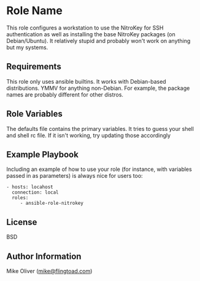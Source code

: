 Role Name
=========

This role configures a workstation to use the NitroKey for SSH authentication as well as installing the base NitroKey packages (on Debian/Ubuntu). It relatively stupid and probably won't work on anything but my systems.

Requirements
------------

This role only uses ansible builtins. It works with Debian-based distributions. YMMV for anything non-Debian. For example, the package names are probably different for other distros.

Role Variables
--------------

The defaults file contains the primary variables. It tries to guess your shell and shell rc file. If it isn't working, try updating those accordingly

Example Playbook
----------------

Including an example of how to use your role (for instance, with variables passed in as parameters) is always nice for users too:

    - hosts: locahost
      connection: local
      roles:
         - ansible-role-nitrokey

License
-------

BSD

Author Information
------------------

Mike Oliver (mike@flingtoad.com)
